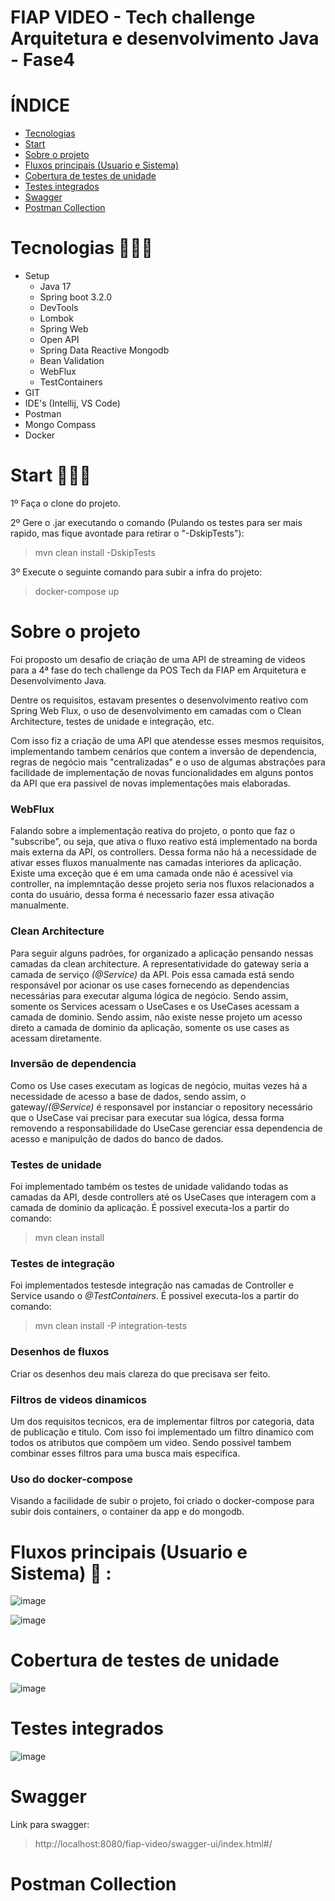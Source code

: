 # FIAP VIDEO - Tech challenge Arquitetura e desenvolvimento Java - Fase4

# ÍNDICE

* [Tecnologias](#tecnologias)
* [Start](#start)
* [Sobre o projeto](#sobreOProjeto)
* [Fluxos principais (Usuario e Sistema)](#fluxosPrincipaisUsuarioESistema)
* [Cobertura de testes de unidade](#coberturaDeTestesDeUnidade)
* [Testes integrados](#testesIntegrados)
* [Swagger](#swagger)
* [Postman Collection](#postmanCollection)

# 

# Tecnologias 👨🏻‍💻 

* Setup
    * Java 17 
    * Spring boot 3.2.0
    * DevTools
    * Lombok 
    * Spring Web
    * Open API 
    * Spring Data Reactive Mongodb
    * Bean Validation
    * WebFlux
    * TestContainers
* GIT 
* IDE's (Intellij, VS Code)
* Postman
* Mongo Compass
* Docker

#

# Start 👨🏻‍🔧

1º Faça o clone do projeto.

2º Gere o .jar executando o comando (Pulando os testes para ser mais rapido, mas fique avontade para retirar o "-DskipTests"):
> mvn clean install -DskipTests

3º Execute o seguinte comando para subir a infra do projeto:
>  docker-compose up

#

# Sobre o projeto

Foi proposto um desafio de criação de uma API de streaming de videos para a 4ª fase do tech challenge da POS Tech da FIAP em Arquitetura e Desenvolvimento Java.

Dentre os requisitos, estavam presentes o desenvolvimento reativo com Spring Web Flux, o uso de desenvolvimento em camadas com o Clean Architecture, testes de unidade e integração, etc.

Com isso fiz a criação de uma API que atendesse esses mesmos requisitos, implementando tambem cenários que contem a inversão de dependencia, regras de negócio mais "centralizadas" e o uso de algumas abstrações para facilidade de implementação de novas funcionalidades em alguns pontos da API que era passivel de novas implementações mais elaboradas.

### WebFlux

Falando sobre a implementação reativa do projeto, o ponto que faz o "subscribe", ou seja, que ativa o fluxo reativo está implementado na borda mais externa da API, os controllers. Dessa forma não há a necessidade de ativar esses fluxos manualmente nas camadas interiores da aplicação. Existe uma exceção que é em uma camada onde não é acessivel via controller, na implemntação desse projeto seria nos fluxos relacionados a conta do usuário, dessa forma é necessario fazer essa ativação manualmente.

### Clean Architecture

Para seguir alguns padrões, for organizado a aplicação pensando nessas camadas da clean architecture. A representatividade do gateway seria a camada de serviço *(@Service)* da API. Pois essa camada está sendo responsável por acionar os use cases fornecendo as dependencias necessárias para executar alguma lógica de negócio. Sendo assim, somente os Services acessam o UseCases e os UseCases acessam a camada de dominio. Sendo assim, não existe nesse projeto um acesso direto a camada de dominio da aplicação, somente os use cases as acessam diretamente.

### Inversão de dependencia

Como os Use cases executam as logicas de negócio, muitas vezes há a necessidade de acesso a base de dados, sendo assim, o gateway/*(@Service)* é responsavel por instanciar o repository necessário que o UseCase vai precisar para executar sua lógica, dessa forma removendo a responsabilidade do UseCase gerenciar essa dependencia de acesso e manipulção de dados do banco de dados.

### Testes de unidade

Foi implementado também os testes de unidade validando todas as camadas da API, desde controllers até os UseCases que interagem com a camada de dominio da aplicação. É possivel executa-los a partir do comando:
> mvn clean install 

### Testes de integração

Foi implementados testesde integração nas camadas de Controller e Service usando o *@TestContainers*. É possivel executa-los a partir do comando:
> mvn clean install -P integration-tests

### Desenhos de fluxos

Criar os desenhos deu mais clareza do que precisava ser feito.

### Filtros de videos dinamicos

Um dos requisitos tecnicos, era de implementar filtros por categoria, data de publicação e titulo. Com isso foi implementado um filtro dinamico com todos os atributos que compõem um video. Sendo possivel tambem combinar esses filtros para uma busca mais especifica.

### Uso do docker-compose

Visando a facilidade de subir o projeto, foi criado o docker-compose para subir dois containers, o container da app e do mongodb.


#

# Fluxos principais (Usuario e Sistema) 👣 :
![image](https://github.com/Daniel-Nascimentt/fiap-video/assets/65513073/a1c38a60-0154-4008-bbb0-78c7b5094d72)



![image](https://github.com/Daniel-Nascimentt/fiap-video/assets/65513073/14136ee7-9f7c-4c65-b0c9-64d6fc47d2ed)
#

# Cobertura de testes de unidade

![image](https://github.com/Daniel-Nascimentt/fiap-video/assets/65513073/f14adceb-60b4-4763-825e-e7ff3ee5f926)


#

# Testes integrados

![image](https://github.com/Daniel-Nascimentt/fiap-video/assets/65513073/ef929d85-6420-4b20-8c77-a671c35b48d6)

#

# Swagger

Link para swagger:
> http://localhost:8080/fiap-video/swagger-ui/index.html#/

#

# Postman Collection

